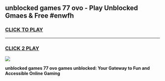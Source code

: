 
## unblocked games 77 ovo - Play Unblocked Gmaes & Free #enwfh
<h3>
<a href="https://news.freeplayer.one?title=unblocked_games_77_ovo&ref=03M">CLICK TO PLAY</a></h3>
<hr>

<h3>
<a href="https://news.freeplayer.one?title=unblocked_games_77_ovo&ref=03M">CLICK 2 PLAY</a>
  
</h3>

<a href="https://news.freeplayer.one?title=unblocked_games_77_ovo&ref=03M"><img src="https://clearcache.store/games.png"></a>


**unblocked games 77 ovo games unblocked: Your Gateway to Fun and Accessible Online Gaming**

